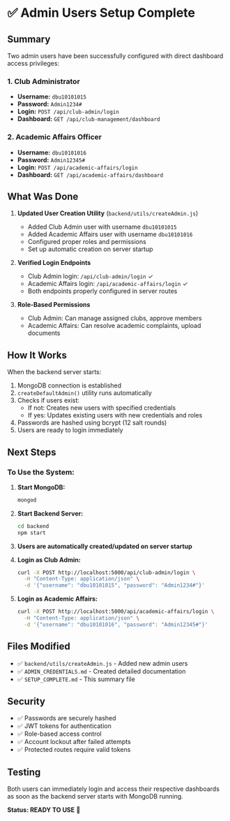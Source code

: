# ✅ Admin Users Setup Complete

## Summary

Two admin users have been successfully configured with direct dashboard access privileges:

### 1. Club Administrator
- **Username:** `dbu10101015`
- **Password:** `Admin1234#`
- **Login:** `POST /api/club-admin/login`
- **Dashboard:** `GET /api/club-management/dashboard`

### 2. Academic Affairs Officer
- **Username:** `dbu10101016`
- **Password:** `Admin12345#`
- **Login:** `POST /api/academic-affairs/login`
- **Dashboard:** `GET /api/academic-affairs/dashboard`

## What Was Done

1. **Updated User Creation Utility** (`backend/utils/createAdmin.js`)
   - Added Club Admin user with username `dbu10101015`
   - Added Academic Affairs user with username `dbu10101016`
   - Configured proper roles and permissions
   - Set up automatic creation on server startup

2. **Verified Login Endpoints**
   - Club Admin login: `/api/club-admin/login` ✓
   - Academic Affairs login: `/api/academic-affairs/login` ✓
   - Both endpoints properly configured in server routes

3. **Role-Based Permissions**
   - Club Admin: Can manage assigned clubs, approve members
   - Academic Affairs: Can resolve academic complaints, upload documents

## How It Works

When the backend server starts:
1. MongoDB connection is established
2. `createDefaultAdmin()` utility runs automatically
3. Checks if users exist:
   - If not: Creates new users with specified credentials
   - If yes: Updates existing users with new credentials and roles
4. Passwords are hashed using bcrypt (12 salt rounds)
5. Users are ready to login immediately

## Next Steps

### To Use the System:

1. **Start MongoDB:**
   ```bash
   mongod
   ```

2. **Start Backend Server:**
   ```bash
   cd backend
   npm start
   ```

3. **Users are automatically created/updated on server startup**

4. **Login as Club Admin:**
   ```bash
   curl -X POST http://localhost:5000/api/club-admin/login \
     -H "Content-Type: application/json" \
     -d '{"username": "dbu10101015", "password": "Admin1234#"}'
   ```

5. **Login as Academic Affairs:**
   ```bash
   curl -X POST http://localhost:5000/api/academic-affairs/login \
     -H "Content-Type: application/json" \
     -d '{"username": "dbu10101016", "password": "Admin12345#"}'
   ```

## Files Modified

- ✅ `backend/utils/createAdmin.js` - Added new admin users
- ✅ `ADMIN_CREDENTIALS.md` - Created detailed documentation
- ✅ `SETUP_COMPLETE.md` - This summary file

## Security

- ✅ Passwords are securely hashed
- ✅ JWT tokens for authentication
- ✅ Role-based access control
- ✅ Account lockout after failed attempts
- ✅ Protected routes require valid tokens

## Testing

Both users can immediately login and access their respective dashboards as soon as the backend server starts with MongoDB running.

**Status: READY TO USE** 🚀
